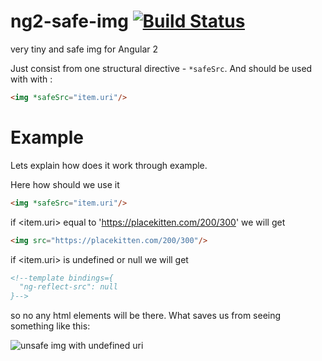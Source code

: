 # ng2-safe-img [![Build Status](https://travis-ci.org/hyzhak/ng2-safe-img.svg?branch=develop)](https://travis-ci.org/hyzhak/ng2-safe-img)
very tiny and safe img for Angular 2

Just consist from one structural directive - `*safeSrc`. 
And should be used with with <img/>: 

```html
<img *safeSrc="item.uri"/>
```


# Example

Lets explain how does it work through example.

Here how should we use it 

```html
<img *safeSrc="item.uri"/>
```

if <item.uri> equal to 'https://placekitten.com/200/300'
we will get

```html
<img src="https://placekitten.com/200/300"/>
```

if <item.uri> is undefined or null
we will get

```html
<!--template bindings={
  "ng-reflect-src": null
}-->
```

so no any html elements will be there. What saves us from seeing something like this:

![unsafe img with undefined uri](unsafe-img-with-undefined-uri)
